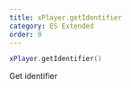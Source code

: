 ```yaml
---
title: xPlayer.getIdentifier
category: ES Extended
order: 9
---
```


```lua
xPlayer.getIdentifier()
```

Get identifier
